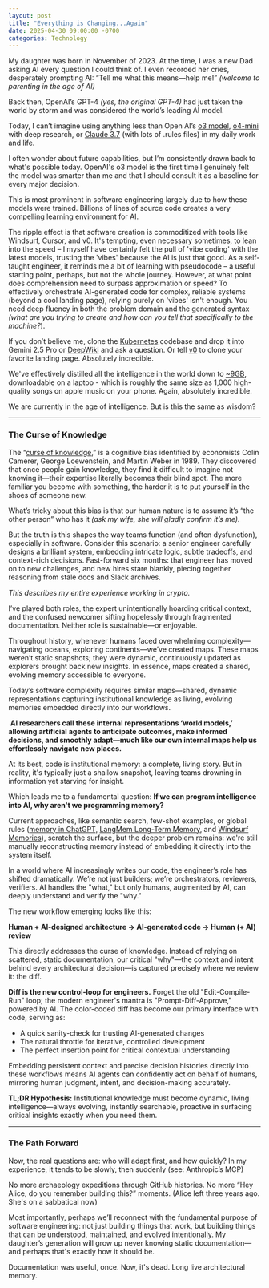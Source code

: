 ```yaml
---
layout: post
title: "Everything is Changing...Again"
date: 2025-04-30 09:00:00 -0700
categories: Technology
---
```


My daughter was born in November of 2023. At the time, I was a new Dad asking AI every question I could think of. I even recorded her cries, desperately prompting AI: “Tell me what this means—help me!” *(welcome to parenting in the age of AI)*

Back then, OpenAI’s GPT-4 *(yes, the original GPT-4)* had just taken the world by storm and was considered the world’s leading AI model.

Today, I can’t imagine using anything less than Open AI’s [o3 model](https://openai.com/index/introducing-o3-and-o4-mini/), [o4-mini](https://openai.com/index/introducing-o3-and-o4-mini/) with deep research, or [Claude 3.7](https://www.anthropic.com/news/claude-3-7-sonnet) (with lots of .rules files) in my daily work and life.

I often wonder about future capabilities, but I’m consistently drawn back to what's possible today. OpenAI's o3 model is the first time I genuinely felt the model was smarter than me and that I should consult it as a baseline for every major decision.

This is most prominent in software engineering largely due to how these models were trained. Billions of lines of source code creates a very compelling learning environment for AI.

The ripple effect is that software creation is commoditized with tools like Windsurf, Cursor, and v0. It's tempting, even necessary sometimes, to lean into the speed – I myself have certainly felt the pull of 'vibe coding' with the latest models, trusting the 'vibes' because the AI is just that good. As a self-taught engineer, it reminds me a bit of learning with pseudocode – a useful starting point, perhaps, but not the whole journey. However, at what point does comprehension need to surpass approximation or speed? To effectively orchestrate AI-generated code for complex, reliable systems (beyond a cool landing page), relying purely on 'vibes' isn't enough. You need deep fluency in both the problem domain and the generated syntax *(what are you trying to create and how can you tell that specifically to the machine?*).

If you don’t believe me, clone the [Kubernetes](https://github.com/kubernetes/kubernetes) codebase and drop it into Gemini 2.5 Pro or [DeepWiki](https://deepwiki.com/) and ask a question. Or tell [v0](https://v0.dev/) to clone your favorite landing page. Absolutely incredible.

We've effectively distilled all the intelligence in the world down to [~9GB](https://huggingface.co/Qwen/Qwen3-14B), downloadable on a laptop - which is roughly the same size as 1,000 high-quality songs on apple music on your phone. Again, absolutely incredible.

We are currently in the age of intelligence. But is this the same as wisdom?

---

### The Curse of Knowledge

The “[curse of knowledge](https://www.cmu.edu/dietrich/sds/docs/loewenstein/CurseknowledgeEconSet.pdf),” is a cognitive bias identified by economists Colin Camerer, George Loewenstein, and Martin Weber in 1989. They discovered that once people gain knowledge, they find it difficult to imagine not knowing it—their expertise literally becomes their blind spot. The more familiar you become with something, the harder it is to put yourself in the shoes of someone new.

What’s tricky about this bias is that our human nature is to assume it’s “the other person” who has it *(ask my wife, she will gladly confirm it’s me).*

But the truth is this shapes the way teams function (and often dysfunction), especially in software. Consider this scenario: a senior engineer carefully designs a brilliant system, embedding intricate logic, subtle tradeoffs, and context-rich decisions. Fast-forward six months: that engineer has moved on to new challenges, and new hires stare blankly, piecing together reasoning from stale docs and Slack archives.

*This describes my entire experience working in crypto.*

I’ve played both roles, the expert unintentionally hoarding critical context, and the confused newcomer sifting hopelessly through fragmented documentation. Neither role is sustainable—or enjoyable.

Throughout history, whenever humans faced overwhelming complexity—navigating oceans, exploring continents—we’ve created maps. These maps weren’t static snapshots; they were dynamic, continuously updated as explorers brought back new insights. In essence, maps created a shared, evolving memory accessible to everyone.

Today’s software complexity requires similar maps—shared, dynamic representations capturing institutional knowledge as living, evolving memories embedded directly into our workflows.

 **AI researchers call these internal representations ‘world models,’ allowing artificial agents to anticipate outcomes, make informed decisions, and smoothly adapt—much like our own internal maps help us effortlessly navigate new places.**

At its best, code is institutional memory: a complete, living story. But in reality, it's typically just a shallow snapshot, leaving teams drowning in information yet starving for insight.

Which leads me to a fundamental question: **If we can program intelligence into AI, why aren't we programming memory?**

Current approaches, like semantic search, few-shot examples, or global rules ([memory in ChatGPT,](https://help.openai.com/en/articles/8590148-memory-faq) [LangMem Long-Term Memory](https://blog.langchain.dev/langmem-sdk-launch/), and [Windsurf Memories](https://docs.windsurf.com/windsurf/memories)), scratch the surface, but the deeper problem remains: we're still manually reconstructing memory instead of embedding it directly into the system itself.

In a world where AI increasingly writes our code, the engineer’s role has shifted dramatically. We’re not just builders; we’re orchestrators, reviewers, verifiers. AI handles the "what," but only humans, augmented by AI, can deeply understand and verify the "why."

The new workflow emerging looks like this:

**Human + AI-designed architecture → AI-generated code → Human (+ AI) review**

This directly addresses the curse of knowledge. Instead of relying on scattered, static documentation, our critical "why"—the context and intent behind every architectural decision—is captured precisely where we review it: the diff.

**Diff is the new control-loop for engineers.** Forget the old "Edit-Compile-Run" loop; the modern engineer's mantra is "Prompt-Diff-Approve," powered by AI. The color-coded diff has become our primary interface with code, serving as:

- A quick sanity-check for trusting AI-generated changes
- The natural throttle for iterative, controlled development
- The perfect insertion point for critical contextual understanding

Embedding persistent context and precise decision histories directly into these workflows means AI agents can confidently act on behalf of humans, mirroring human judgment, intent, and decision-making accurately.

**TL;DR Hypothesis:** Institutional knowledge must become dynamic, living intelligence—always evolving, instantly searchable, proactive in surfacing critical insights exactly when you need them.

---

### The Path Forward

Now, the real questions are: who will adapt first, and how quickly? In my experience, it tends to be slowly, then suddenly (see: Anthropic’s MCP)

No more archaeology expeditions through GitHub histories. No more “Hey Alice, do you remember building this?” moments. (Alice left three years ago. She's on a sabbatical now)

Most importantly, perhaps we’ll reconnect with the fundamental purpose of software engineering: not just building things that work, but building things that can be understood, maintained, and evolved intentionally. My daughter’s generation will grow up never knowing static documentation—and perhaps that's exactly how it should be.

Documentation was useful, once. Now, it's dead. Long live architectural memory.
